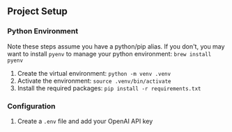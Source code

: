 ## Project Setup

### Python Environment
Note these steps assume you have a python/pip alias. If you don't, you may want to install `pyenv` to manage your python environment: 
`brew install pyenv`

1. Create the virtual environment: `python -m venv .venv`  
2. Activate the environment: `source .venv/bin/activate`
3. Install the required packages: `pip install -r requirements.txt`

### Configuration
1. Create a `.env` file and add your OpenAI API key
